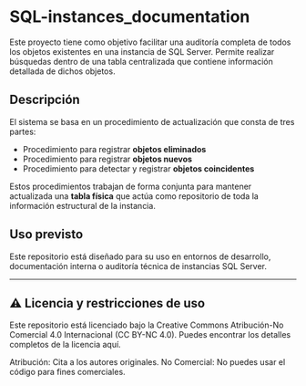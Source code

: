 # SQL-instances_documentation

Este proyecto tiene como objetivo facilitar una auditoría completa de todos los objetos existentes en una instancia de SQL Server. Permite realizar búsquedas dentro de una tabla centralizada que contiene información detallada de dichos objetos.

## Descripción

El sistema se basa en un procedimiento de actualización que consta de tres partes:

- Procedimiento para registrar **objetos eliminados**
- Procedimiento para registrar **objetos nuevos**
- Procedimiento para detectar y registrar **objetos coincidentes**

Estos procedimientos trabajan de forma conjunta para mantener actualizada una **tabla física** que actúa como repositorio de toda la información estructural de la instancia.

## Uso previsto

Este repositorio está diseñado para su uso en entornos de desarrollo, documentación interna o auditoría técnica de instancias SQL Server.

---

## ⚠️ Licencia y restricciones de uso

Este repositorio está licenciado bajo la Creative Commons Atribución-No Comercial 4.0 Internacional (CC BY-NC 4.0).
Puedes encontrar los detalles completos de la licencia aquí.

Atribución: Cita a los autores originales.
No Comercial: No puedes usar el código para fines comerciales.
